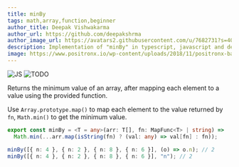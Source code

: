 ```yaml
---
title: minBy
tags: math,array,function,beginner
author_title: Deepak Vishwakarma
author_url: https://github.com/deepakshrma
author_image_url: https://avatars2.githubusercontent.com/u/7682731?s=400
description: Implementation of "minBy" in typescript, javascript and deno.
image: https://www.positronx.io/wp-content/uploads/2018/11/positronx-banner-1152-1.jpg
---
```


![JS](https://img.shields.io/badge/supports-javascript-yellow.svg?style=flat-square)
![TODO](https://img.shields.io/badge///TODO-blue.svg?style=flat-square)

Returns the minimum value of an array, after mapping each element to a value using the provided function.

Use `Array.prototype.map()` to map each element to the value returned by `fn`, `Math.min()` to get the minimum value.

```ts title="typescript"
export const minBy = <T = any>(arr: T[], fn: MapFunc<T> | string) =>
  Math.min(...arr.map(isString(fn) ? (val: any) => val[fn] : fn));
```

```ts title="typescript"
minBy([{ n: 4 }, { n: 2 }, { n: 8 }, { n: 6 }], (o) => o.n); // 2
minBy([{ n: 4 }, { n: 2 }, { n: 8 }, { n: 6 }], "n"); // 2
```
